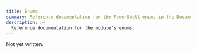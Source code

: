 ```yaml
---
title: Enums
summary: Reference documentation for the PowerShell enums in the Documentarian.AstInfo module.
description: >-
  Reference documentation for the module's enums.
---
```


Not yet written.
